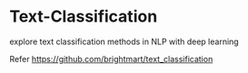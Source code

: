 # Text-Classification
explore text classification methods in NLP with deep learning


Refer
https://github.com/brightmart/text_classification
